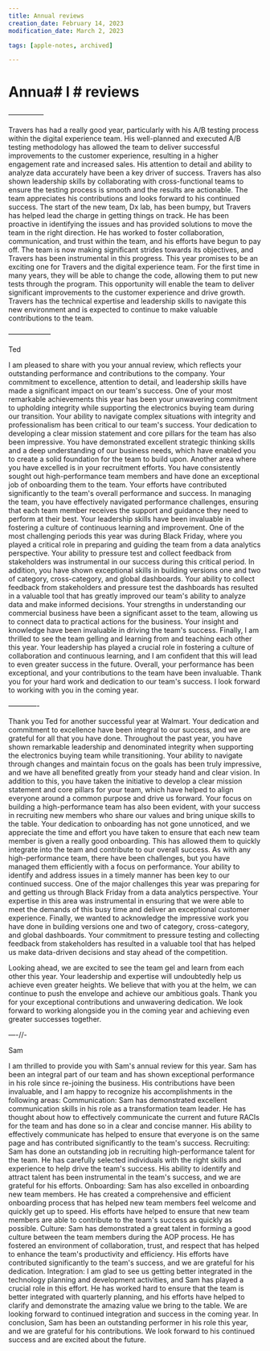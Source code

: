 ```yaml
---
title: Annual reviews
creation_date: February 14, 2023
modification_date: March 2, 2023

tags: [apple-notes, archived]

---
```



# Annua# l # reviews

—————

Travers has had a really good year, particularly with his A/B testing process within the digital experience team. His well-planned and executed A/B testing methodology has allowed the team to deliver successful improvements to the customer experience, resulting in a higher engagement rate and increased sales. His attention to detail and ability to analyze data accurately have been a key driver of success. Travers has also shown leadership skills by collaborating with cross-functional teams to ensure the testing process is smooth and the results are actionable. The team appreciates his contributions and looks forward to his continued success.
The start of the new team, Dx lab, has been bumpy, but Travers has helped lead the charge in getting things on track. He has been proactive in identifying the issues and has provided solutions to move the team in the right direction. He has worked to foster collaboration, communication, and trust within the team, and his efforts have begun to pay off. The team is now making significant strides towards its objectives, and Travers has been instrumental in this progress.
This year promises to be an exciting one for Travers and the digital experience team. For the first time in many years, they will be able to change the code, allowing them to put new tests through the program. This opportunity will enable the team to deliver significant improvements to the customer experience and drive growth. Travers has the technical expertise and leadership skills to navigate this new environment and is expected to continue to make valuable contributions to the team.

——————

Ted

I am pleased to share with you your annual review, which reflects your outstanding performance and contributions to the company. Your commitment to excellence, attention to detail, and leadership skills have made a significant impact on our team's success.
One of your most remarkable achievements this year has been your unwavering commitment to upholding integrity while supporting the electronics buying team during our transition. Your ability to navigate complex situations with integrity and professionalism has been critical to our team's success.
Your dedication to developing a clear mission statement and core pillars for the team has also been impressive. You have demonstrated excellent strategic thinking skills and a deep understanding of our business needs, which have enabled you to create a solid foundation for the team to build upon.
Another area where you have excelled is in your recruitment efforts. You have consistently sought out high-performance team members and have done an exceptional job of onboarding them to the team. Your efforts have contributed significantly to the team's overall performance and success.
In managing the team, you have effectively navigated performance challenges, ensuring that each team member receives the support and guidance they need to perform at their best. Your leadership skills have been invaluable in fostering a culture of continuous learning and improvement.
One of the most challenging periods this year was during Black Friday, where you played a critical role in preparing and guiding the team from a data analytics perspective. Your ability to pressure test and collect feedback from stakeholders was instrumental in our success during this critical period.
In addition, you have shown exceptional skills in building versions one and two of category, cross-category, and global dashboards. Your ability to collect feedback from stakeholders and pressure test the dashboards has resulted in a valuable tool that has greatly improved our team's ability to analyze data and make informed decisions.
Your strengths in understanding our commercial business have been a significant asset to the team, allowing us to connect data to practical actions for the business. Your insight and knowledge have been invaluable in driving the team's success.
Finally, I am thrilled to see the team gelling and learning from and teaching each other this year. Your leadership has played a crucial role in fostering a culture of collaboration and continuous learning, and I am confident that this will lead to even greater success in the future.
Overall, your performance has been exceptional, and your contributions to the team have been invaluable. Thank you for your hard work and dedication to our team's success. I look forward to working with you in the coming year.

————-

Thank you Ted for another successful year at Walmart. Your dedication and commitment to excellence have been integral to our success, and we are grateful for all that you have done.
Throughout the past year, you have shown remarkable leadership and denominated integrity when supporting the electronics buying team while transitioning. Your ability to navigate through changes and maintain focus on the goals has been truly impressive, and we have all benefited greatly from your steady hand and clear vision.
In addition to this, you have taken the initiative to develop a clear mission statement and core pillars for your team, which have helped to align everyone around a common purpose and drive us forward. Your focus on building a high-performance team has also been evident, with your success in recruiting new members who share our values and bring unique skills to the table.
Your dedication to onboarding has not gone unnoticed, and we appreciate the time and effort you have taken to ensure that each new team member is given a really good onboarding. This has allowed them to quickly integrate into the team and contribute to our overall success.
As with any high-performance team, there have been challenges, but you have managed them efficiently with a focus on performance. Your ability to identify and address issues in a timely manner has been key to our continued success.
One of the major challenges this year was preparing for and getting us through Black Friday from a data analytics perspective. Your expertise in this area was instrumental in ensuring that we were able to meet the demands of this busy time and deliver an exceptional customer experience.
Finally, we wanted to acknowledge the impressive work you have done in building versions one and two of category, cross-category, and global dashboards. Your commitment to pressure testing and collecting feedback from stakeholders has resulted in a valuable tool that has helped us make data-driven decisions and stay ahead of the competition.

Looking ahead, we are excited to see the team gel and learn from each other this year. Your leadership and expertise will undoubtedly help us achieve even greater heights. We believe that with you at the helm, we can continue to push the envelope and achieve our ambitious goals.
Thank you for your exceptional contributions and unwavering dedication. We look forward to working alongside you in the coming year and achieving even greater successes together.

—-//-

Sam

I am thrilled to provide you with Sam's annual review for this year. Sam has been an integral part of our team and has shown exceptional performance in his role since re-joining the business. His contributions have been invaluable, and I am happy to recognize his accomplishments in the following areas:
Communication:
Sam has demonstrated excellent communication skills in his role as a transformation team leader. He has thought about how to effectively communicate the current and future RACIs for the team and has done so in a clear and concise manner. His ability to effectively communicate has helped to ensure that everyone is on the same page and has contributed significantly to the team's success.
Recruiting:
Sam has done an outstanding job in recruiting high-performance talent for the team. He has carefully selected individuals with the right skills and experience to help drive the team's success. His ability to identify and attract talent has been instrumental in the team's success, and we are grateful for his efforts.
Onboarding:
Sam has also excelled in onboarding new team members. He has created a comprehensive and efficient onboarding process that has helped new team members feel welcome and quickly get up to speed. His efforts have helped to ensure that new team members are able to contribute to the team's success as quickly as possible.
Culture:
Sam has demonstrated a great talent in forming a good culture between the team members during the AOP process. He has fostered an environment of collaboration, trust, and respect that has helped to enhance the team's productivity and efficiency. His efforts have contributed significantly to the team's success, and we are grateful for his dedication.
Integration:
I am glad to see us getting better integrated in the technology planning and development activities, and Sam has played a crucial role in this effort. He has worked hard to ensure that the team is better integrated with quarterly planning, and his efforts have helped to clarify and demonstrate the amazing value we bring to the table. We are looking forward to continued integration and success in the coming year.
In conclusion, Sam has been an outstanding performer in his role this year, and we are grateful for his contributions. We look forward to his continued success and are excited about the future. 
